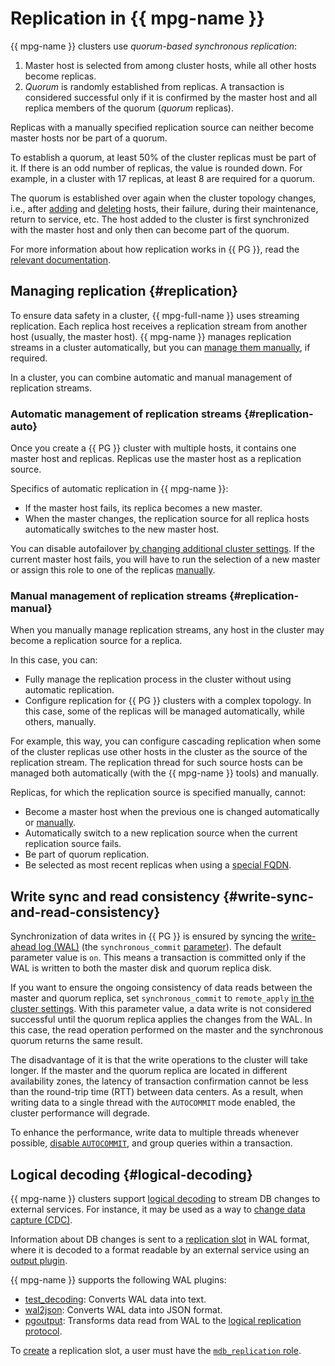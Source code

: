 # Replication in {{ mpg-name }}

{{ mpg-name }} clusters use _quorum-based synchronous replication_:

1. Master host is selected from among cluster hosts, while all other hosts become replicas.
1. _Quorum_ is randomly established from replicas. A transaction is considered successful only if it is confirmed by the master host and all replica members of the quorum (_quorum_ replicas).

Replicas with a manually specified replication source can neither become master hosts nor be part of a quorum.

To establish a quorum, at least 50% of the cluster replicas must be part of it. If there is an odd number of replicas, the value is rounded down. For example, in a cluster with 17 replicas, at least 8 are required for a quorum.

The quorum is established over again when the cluster topology changes, i.e., after [adding](../operations/hosts.md#add) and [deleting](../operations/hosts.md#remove) hosts, their failure, during their maintenance, return to service, etc. The host added to the cluster is first synchronized with the master host and only then can become part of the quorum.

For more information about how replication works in {{ PG }}, read the [relevant documentation](https://www.postgresql.org/docs/current/static/warm-standby.html).

## Managing replication {#replication}

To ensure data safety in a cluster, {{ mpg-full-name }} uses streaming replication. Each replica host receives a replication stream from another host (usually, the master host). {{ mpg-name }} manages replication streams in a cluster automatically, but you can [manage them manually](../operations/hosts.md#update), if required.

In a cluster, you can combine automatic and manual management of replication streams.

### Automatic management of replication streams {#replication-auto}

Once you create a {{ PG }} cluster with multiple hosts, it contains one master host and replicas. Replicas use the master host as a replication source.

Specifics of automatic replication in {{ mpg-name }}:

* If the master host fails, its replica becomes a new master.
* When the master changes, the replication source for all replica hosts automatically switches to the new master host.

You can disable autofailover [by changing additional cluster settings](../operations/update.md#change-additional-settings). If the current master host fails, you will have to run the selection of a new master or assign this role to one of the replicas [manually](../operations/update.md#start-manual-failover).

### Manual management of replication streams {#replication-manual}

When you manually manage replication streams, any host in the cluster may become a replication source for a replica.

In this case, you can:

* Fully manage the replication process in the cluster without using automatic replication.
* Configure replication for {{ PG }} clusters with a complex topology. In this case, some of the replicas will be managed automatically, while others, manually.

For example, this way, you can configure cascading replication when some of the cluster replicas use other hosts in the cluster as the source of the replication stream. The replication thread for such source hosts can be managed both automatically (with the {{ mpg-name }} tools) and manually.

Replicas, for which the replication source is specified manually, cannot:

* Become a master host when the previous one is changed automatically or [manually](../operations/update.md#start-manual-failover).
* Automatically switch to a new replication source when the current replication source fails.
* Be part of quorum replication.
* Be selected as most recent replicas when using a [special FQDN](../operations/connect.md#fqdn-replica).

## Write sync and read consistency {#write-sync-and-read-consistency}

Synchronization of data writes in {{ PG }} is ensured by syncing the [write-ahead log (WAL)](https://www.postgresql.org/docs/current/wal-intro.html) (the `synchronous_commit` [parameter](settings-list.md#setting-synchronous-commit)). The default parameter value is `on`. This means a transaction is committed only if the WAL is written to both the master disk and quorum replica disk.

If you want to ensure the ongoing consistency of data reads between the master and quorum replica, set `synchronous_commit` to `remote_apply` [in the cluster settings](../operations/update.md#change-postgresql-config). With this parameter value, a data write is not considered successful until the quorum replica applies the changes from the WAL. In this case, the read operation performed on the master and the synchronous quorum returns the same result.

The disadvantage of it is that the write operations to the cluster will take longer. If the master and the quorum replica are located in different availability zones, the latency of transaction confirmation cannot be less than the round-trip time (RTT) between data centers. As a result, when writing data to a single thread with the `AUTOCOMMIT` mode enabled, the cluster performance will degrade.

To enhance the performance, write data to multiple threads whenever possible, [disable `AUTOCOMMIT`](https://www.postgresql.org/docs/current/ecpg-sql-set-autocommit.html), and group queries within a transaction.

## Logical decoding {#logical-decoding}

{{ mpg-name }} clusters support [logical decoding](https://www.postgresql.org/docs/current/logicaldecoding.html) to stream DB changes to external services. For instance, it may be used as a way to [change data capture (CDC)](../../data-transfer/concepts/cdc.md).

Information about DB changes is sent to a [replication slot](https://www.postgresql.org/docs/current/logicaldecoding-explanation.html) in WAL format, where it is decoded to a format readable by an external service using an [output plugin](https://www.postgresql.org/docs/current/logicaldecoding-output-plugin.html).

{{ mpg-name }} supports the following WAL plugins:

* [test_decoding](https://www.postgresql.org/docs/current/test-decoding.html): Converts WAL data into text.
* [wal2json](https://github.com/eulerto/wal2json): Converts WAL data into JSON format.
* [pgoutput](https://www.npgsql.org/doc/replication.html#logical-streaming-replication-protocol-pgoutput-plugin): Transforms data read from WAL to the [logical replication protocol](https://www.postgresql.org/docs/current/protocol-logicalrep-message-formats.html).

To [create](../operations/replication-slots.md#create) a replication slot, a user must have the [`mdb_replication` role](./roles.md#mdb-replication).
